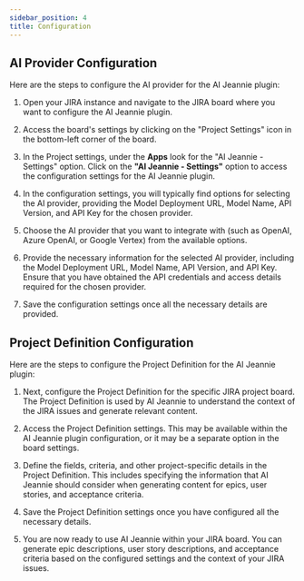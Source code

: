 ```yaml
---
sidebar_position: 4
title: Configuration
---
```


## AI Provider Configuration

Here are the steps to configure the AI provider for the AI Jeannie plugin:

1. Open your JIRA instance and navigate to the JIRA board where you want to configure the AI Jeannie plugin.

2. Access the board's settings by clicking on the "Project Settings" icon in the bottom-left corner of the board.

3. In the Project settings, under the **Apps** look for the "AI Jeannie - Settings" option. Click on the **"AI Jeannie - Settings"** option to access the configuration settings for the AI Jeannie plugin.

4. In the configuration settings, you will typically find options for selecting the AI provider, providing the Model Deployment URL, Model Name, API Version, and API Key for the chosen provider.

5. Choose the AI provider that you want to integrate with (such as OpenAI, Azure OpenAI, or Google Vertex) from the available options.

6. Provide the necessary information for the selected AI provider, including the Model Deployment URL, Model Name, API Version, and API Key. Ensure that you have obtained the API credentials and access details required for the chosen provider.

7. Save the configuration settings once all the necessary details are provided.

## Project Definition Configuration

Here are the steps to configure the Project Definition for the AI Jeannie plugin:

1. Next, configure the Project Definition for the specific JIRA project board. The Project Definition is used by AI Jeannie to understand the context of the JIRA issues and generate relevant content.

2. Access the Project Definition settings. This may be available within the AI Jeannie plugin configuration, or it may be a separate option in the board settings.

3. Define the fields, criteria, and other project-specific details in the Project Definition. This includes specifying the information that AI Jeannie should consider when generating content for epics, user stories, and acceptance criteria.

4. Save the Project Definition settings once you have configured all the necessary details.

5. You are now ready to use AI Jeannie within your JIRA board. You can generate epic descriptions, user story descriptions, and acceptance criteria based on the configured settings and the context of your JIRA issues.
